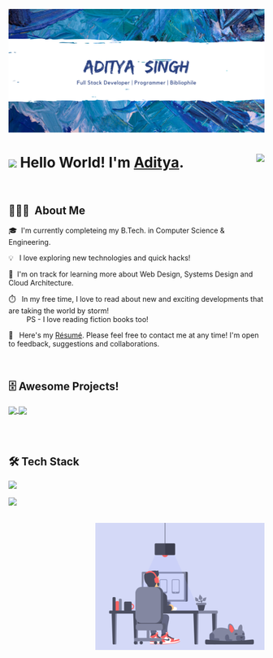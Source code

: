 ![Cover](assets/cover.png)

 # <img src="https://raw.githubusercontent.com/MartinHeinz/MartinHeinz/master/wave.gif" width="30px"> Hello World! I'm [Aditya](https://adityasingh2509.github.io/). <img align="right" src="https://visitor-badge.laobi.icu/badge?page_id=adityasingh2509.adityasingh2509"/>


<br>

## 👨🏻‍💻 &nbsp;About Me

🎓 &nbsp;I'm currently completeing my B.Tech. in Computer Science & Engineering.

💡 &nbsp; I love exploring new technologies and quick hacks!

🌱 &nbsp;I'm on track for learning more about Web Design, Systems Design and Cloud Architecture.

⏱️ &nbsp; In my free time, I love to read about new and exciting developments that are taking the world by storm!
<br>&nbsp;&nbsp;&nbsp;&nbsp;&nbsp;&nbsp;&nbsp;&nbsp;&nbsp;PS - I love reading fiction books too!

📄 &nbsp; Here's my [Résumé](https://adityasingh2509.github.io/). Please feel free to contact me at any time! I'm open to feedback, suggestions and collaborations.

<br>


## 🗄️ Awesome Projects!

<a href="https://github.com/adityasingh2509/mr-funnyBot">
    <img align="center" src="https://github-readme-stats.vercel.app/api/pin/?username=adityasingh2509&repo=mr-funnyBot&theme=radical&show_icons=true" />
</a>

<a href="https://github.com/adityasingh2509/mini-projects">
    <img align="center" src="https://github-readme-stats.vercel.app/api/pin/?username=adityasingh2509&repo=mini-projects&theme=radical&show_icons=true" />
</a>

<br><br>

## 🛠  Tech Stack
<code><img height="50" src="https://www.vectorlogo.zone/logos/javascript/javascript-ar21.svg"></code>

<code><img height="30" src="https://www.vectorlogo.zone/logos/javascript/javascript-ar21.svg"></code>

<br>
<img alt="Night Coding" src="/assets/gif-asset.gif" align="right" height="250px"/>

<!-- [![Aditya's GitHub stats](https://github-readme-stats.vercel.app/api?username=adityasingh2509&count_private=true)](https://github.com/adityasingh2509/github-readme-stats) -->

<!-- - 🔭 I’m currently working on ...
- 🌱 I’m currently learning ...
- 👯 I’m looking to collaborate on ...
- 🤔 I’m looking for help with ...
- 💬 Ask me about ...
- 📫 How to reach me: ...
- 😄 Pronouns: ...
- ⚡ Fun fact: ...
-->
